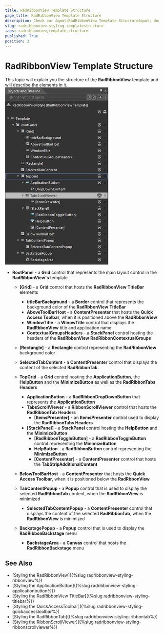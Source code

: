 ```yaml
---
title: RadRibbonView Template Structure
page_title: RadRibbonView Template Structure
description: Check our &quot;RadRibbonView Template Structure&quot; documentation article for the RadRibbonView {{ site.framework_name }} control.
slug: radribbonview-styling-templatestructure
tags: radribbonview,template,structure
published: True
position: 2
---
```


# RadRibbonView Template Structure

This topic will explain you the structure of the __RadRibbonView__ template and will describe the elements in it.
![WPF RadRibbonView ](images/RibbonView_Styling_TemplateStructure.png)

* __RootPanel__ - a __Grid__ control that represents the main layout control in the __RadRibbonView's__ template						

	* __[Grid]__ - a __Grid__ control that hosts the __RadRibbonView__ __TitleBar__ elements
		* __titleBarBackground__ - a __Border__ control that represents the background color of the __RadRbbonView__ __TitleBar__
		* __AboveToolBarHost__ - a __ContentPresenter__ that hosts the __Quick Access Toolbar__, when it is positioned above the __RadRbbonView__
		* __WindowTitle__ - a __WinowTitle__ control that displays the __RadRbbonView__ title and application name
		* __ContextualGroupsHeaders__ - a __StackPanel__ control hosting the headers of the __RadRbbonView__ __RadRibbonContextualGroups__
		
	* __[Rectangle]__ - a __Rectangle__ control representing the __RadRibbonView__ background color								

	* __SelectedTabContent__ - a __ContentPresenter__ control that displays the content of the selected __RadRibbonTab__.							

	* __TopGrid__ - a __Grid__ control hosting the __ApplicationButton__, the __HelpButton__ and the __MinimizeButton__ as well as the __RadRibbonTabs__ __Headers__
	
		* __ApplicationButton__ - a __RadRibbonDropDownButton__ that represents the __ApplicationButton__
		* __TabsScrollViewer__ - a __RibbonScrollViewer__ control that hosts the __RadRibbonTab__ __Headers__		
			* __[ItemsPresenter]__ - an __ItemsPresenter__ control used to display the __RadRibbonTabs Headers__
		* __[StackPanel]__ - a __StackPanel__ control hosting the __HelpButton__ and the __MinimizeButton__		
			* __[RadRibbonToggleButton]__ - a __RadRibbonToggleButton__ control representing the __MinimizeButton__
			* __HelpButton__ - a __RadRibbonButton__ control representing the __MinimizeButton__
			* __[ContentPresenter]__ - a __ContentPresenter__ control that hosts the __TabStripAdditionalContent__
	* __BelowToolBarHost__ - a __ContentPresenter__ that hosts the __Quick Access Toolbar__, when it is positioned below the __RadRbbonView__
	* __TabContentPopup__ - a __Popup__ control that is used to display the selected __RadRibbonTab__ content, when the __RadRbbonView__ is minimized								
		* __SelectedTabContentPopup__ - a __ContentPresenter__ control that displays the content of the selected __RadRibbonTab__, when the __RadRbbonView__ is minimized
	* __BackstagePopup__ - a __Popup__ control that is used to display the __RadRibbonBackstage__ menu
		* __BackstageArea__ - a __Canvas__ control that hosts the __RadRibbonBackstage__ menu									

## See Also
 * [Styling the RadRibbonView]({%slug radribbonview-styling-ribbonview%})
 * [Styling the ApplicationButton]({%slug radribbonview-styling-applicationbutton%})
 * [Styling the RadRibbonView TitleBar]({%slug radribbonview-styling-titlebar%})
 * [Styling the QuickAccessToolbar]({%slug radribbonview-styling-quickaccesstoolbar%})
 * [Styling the RadRibbonTab]({%slug radribbonview-styling-ribbontab%})
 * [Styling the RibbonScrollViewer]({%slug radribbonview-styling-ribbonscrollviewer%})